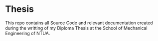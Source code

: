 # Thesis

This repo contains all Source Code and relevant documentation created during the writting of my Diploma Thesis at the School of Mechanical Engineering of NTUA.